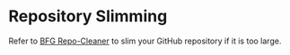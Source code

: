 <!-- 
/*  
 * Copyright (c) 2024 YiDing, all rights reserved. 
 *  
 * This is an example file of the site. You can freely copy,
 * fork, clone and download the file to your local machine.
 * But attention to replace it by your own file before you
 * deploying the site.
 */
-->

# Repository Slimming

Refer to [BFG Repo-Cleaner](https://rtyley.github.io/bfg-repo-cleaner/) to slim your GitHub repository if it is too large.